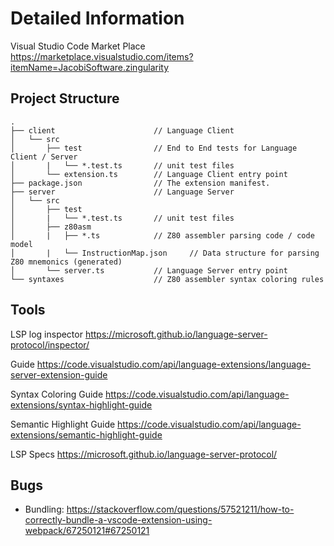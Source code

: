# Detailed Information

Visual Studio Code Market Place
https://marketplace.visualstudio.com/items?itemName=JacobiSoftware.zingularity

## Project Structure

```ascii
.
├── client                      // Language Client
│   └── src
│       ├── test                // End to End tests for Language Client / Server
│       |   └── *.test.ts       // unit test files
│       └── extension.ts        // Language Client entry point
├── package.json                // The extension manifest.
├── server                      // Language Server
│   └── src
│       ├── test
│       |   └── *.test.ts       // unit test files
│       ├── z80asm
│       |   ├── *.ts            // Z80 assembler parsing code / code model
│       |   └── InstructionMap.json     // Data structure for parsing Z80 mnemonics (generated)
│       └── server.ts           // Language Server entry point
└── syntaxes                    // Z80 assembler syntax coloring rules
```

## Tools

LSP log inspector
https://microsoft.github.io/language-server-protocol/inspector/

Guide
https://code.visualstudio.com/api/language-extensions/language-server-extension-guide

Syntax Coloring Guide
https://code.visualstudio.com/api/language-extensions/syntax-highlight-guide

Semantic Highlight Guide
https://code.visualstudio.com/api/language-extensions/semantic-highlight-guide

LSP Specs
https://microsoft.github.io/language-server-protocol/

## Bugs

- Bundling: https://stackoverflow.com/questions/57521211/how-to-correctly-bundle-a-vscode-extension-using-webpack/67250121#67250121